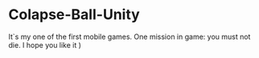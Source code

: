 # Colapse-Ball-Unity
It`s my one of the first mobile games. One mission in game: you must not die. I hope you like it )
